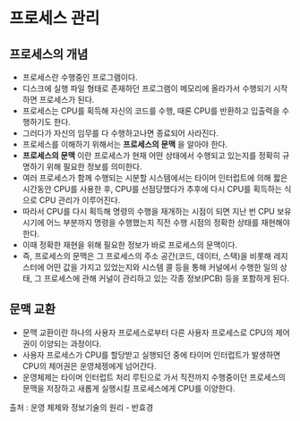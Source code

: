 # 프로세스 관리
## 프로세스의 개념
- 프로세스란 수행중인 프로그램이다.
- 디스크에 실행 파일 형태로 존재하던 프로그램이 메모리에 올라가서 수행되기 시작하면 프로세스가 된다.
- 프로세스는 CPU를 획득해 자신의 코드를 수행, 때론 CPU를 반환하고 입출력을 수행하기도 한다.
- 그러다가 자신의 임무를 다 수행하고나면 종료되어 사라진다.
- 프로세스를 이해하기 위해서는 **프로세스의 문맥** 을 알아야 한다.
- **프로세스의 문맥** 이란 프로세스가 현재 어떤 상태에서 수행되고 있는지를 정확히 규명하기 위해 필요한 정보를 의미한다.
- 여러 프로세스가 함께 수행되는 시분할 시스템에서는 타이머 인터럽트에 의해 짧은 시간동안 CPU를 사용한 후, CPU를 선점당했다가 추후에 다시 CPU를 획득하는 식으로 CPU 관리가 이루어진다.
- 따라서 CPU를 다시 획득해 명령의 수행을 재개하는 시점이 되면 지난 번 CPU 보유 시기에 어느 부분까지 명령을 수행했는지 직전 수행 시점의 정확한 상태를 재현해야한다.
- 이때 정확한 재현을 위해 필요한 정보가 바로 프로세스의 문맥이다.
- 즉, 프로세스의 문맥은 그 프로세스의 주소 공간(코드, 데이터, 스택)을 비롯해 레지스터에 어떤 값을 가지고 있었는지와 시스템 콜 등을 통해 커널에서 수행한 일의 상태,
그 프로세스에 관해 커널이 관리하고 있는 각종 정보(PCB) 등을 포함하게 된다.

## 문맥 교환
- 문맥 교환이란 하나의 사용자 프로세스로부터 다른 사용자 프로세스로 CPU의 제어권이 이양되는 과정이다.
- 사용자 프로세스가 CPU를 할당받고 실행되던 중에 타이머 인터럽트가 발생하면 CPU의 제어권은 운영체젱에게 넘어간다.
- 운영체제는 타이머 인터럽트 처리 루틴으로 가서 직전까지 수행중이던 프로세스의 문맥을 저장하고 새롭게 실행시킬 프로세스에게 CPU를 이양한다.


출처 : 운영 체제와 정보기술의 원리 - 반효경
